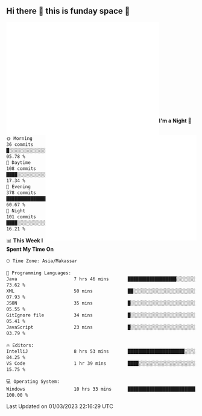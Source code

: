 ## Hi there 👋 this is funday space 🚀

<img align="left" width="405" alt="🌞" src="https://raw.githubusercontent.com/fhasnur/fhasnur/master/general.svg?token=ATQS65TR7ETTG5RLJUDIDBLBN34HE">
<img align="right" width="400" alt="🌞" src="https://raw.githubusercontent.com/fhasnur/fhasnur/master/statistics.svg?token=ATQS65TR7ETTG5RLJUDIDBLBN34HE">

<br><br><br><br><br><br><br><br><br><br><br><br><br><br>

<!--START_SECTION:waka-->
**I'm a Night 🦉** 

```text
🌞 Morning                36 commits          █░░░░░░░░░░░░░░░░░░░░░░░░   05.78 % 
🌆 Daytime                108 commits         ████░░░░░░░░░░░░░░░░░░░░░   17.34 % 
🌃 Evening                378 commits         ███████████████░░░░░░░░░░   60.67 % 
🌙 Night                  101 commits         ████░░░░░░░░░░░░░░░░░░░░░   16.21 % 
```


📊 **This Week I Spent My Time On** 

```text
🕑︎ Time Zone: Asia/Makassar

💬 Programming Languages: 
Java                     7 hrs 46 mins       ██████████████████░░░░░░░   73.62 % 
XML                      50 mins             ██░░░░░░░░░░░░░░░░░░░░░░░   07.93 % 
JSON                     35 mins             █░░░░░░░░░░░░░░░░░░░░░░░░   05.55 % 
GitIgnore file           34 mins             █░░░░░░░░░░░░░░░░░░░░░░░░   05.41 % 
JavaScript               23 mins             █░░░░░░░░░░░░░░░░░░░░░░░░   03.79 % 

🔥 Editors: 
IntelliJ                 8 hrs 53 mins       █████████████████████░░░░   84.25 % 
VS Code                  1 hr 39 mins        ████░░░░░░░░░░░░░░░░░░░░░   15.75 % 

💻 Operating System: 
Windows                  10 hrs 33 mins      █████████████████████████   100.00 % 
```


 Last Updated on 01/03/2023 22:16:29 UTC
<!--END_SECTION:waka-->
